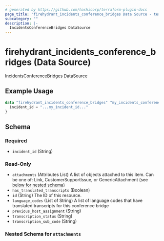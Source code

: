 ```yaml
---
# generated by https://github.com/hashicorp/terraform-plugin-docs
page_title: "firehydrant_incidents_conference_bridges Data Source - terraform-provider-firehydrant"
subcategory: ""
description: |-
  IncidentsConferenceBridges DataSource
---
```


# firehydrant_incidents_conference_bridges (Data Source)

IncidentsConferenceBridges DataSource

## Example Usage

```terraform
data "firehydrant_incidents_conference_bridges" "my_incidents_conferencebridges" {
  incident_id = "...my_incident_id..."
}
```

<!-- schema generated by tfplugindocs -->
## Schema

### Required

- `incident_id` (String)

### Read-Only

- `attachments` (Attributes List) A list of objects attached to this item. Can be one of: Link, CustomerSupportIssue, or GenericAttachment (see [below for nested schema](#nestedatt--attachments))
- `has_translated_transcripts` (Boolean)
- `id` (String) The ID of this resource.
- `language_codes` (List of String) A list of language codes that have translated transcripts for this conference bridge
- `previous_host_assignment` (String)
- `transcription_status` (String)
- `transcription_sub_code` (String)

<a id="nestedatt--attachments"></a>
### Nested Schema for `attachments`
